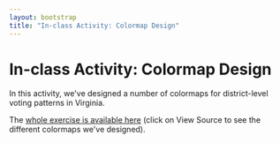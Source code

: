 ```yaml
---
layout: bootstrap
title: "In-class Activity: Colormap Design"
---
```


# In-class Activity: Colormap Design

In this activity, we've designed a number of colormaps for
district-level voting patterns in Virginia.

The [whole exercise is available here](bivariate_exercise/) (click on
View Source to see the different colormaps we've designed).

